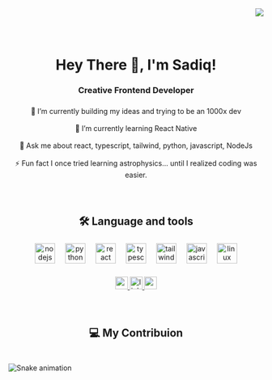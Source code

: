 <div align="right">
  <img src="https://visitor-badge.laobi.icu/badge?page_id=OAsadiq.OAsadiq&"  />
</div>

###

<br clear="both">

<h1 align="center">Hey There 👋, I'm Sadiq!</h1>

###

<h3 align="center">Creative Frontend Developer</h3>

###

<p align="center">🔭 I’m currently building my ideas and trying to be an 1000x dev<br><br>🌱 I’m currently learning React Native<br><br>💬 Ask me about react, typescript, tailwind, python, javascript, NodeJs<br><br>⚡ Fun fact I once tried learning astrophysics... until I realized coding was easier.</p>

###
<br clear="both">
<h2 align="center">🛠 Language and tools</h2>

###

<div align="center">
  <img src="https://cdn.jsdelivr.net/gh/devicons/devicon/icons/nodejs/nodejs-original.svg" height="40" alt="nodejs logo"  />
  <img width="12" />
  <img src="https://cdn.jsdelivr.net/gh/devicons/devicon/icons/python/python-original.svg" height="40" alt="python logo"  />
  <img width="12" />
  <img src="https://cdn.jsdelivr.net/gh/devicons/devicon/icons/react/react-original.svg" height="40" alt="react logo"  />
  <img width="12" />
  <img src="https://cdn.jsdelivr.net/gh/devicons/devicon/icons/typescript/typescript-original.svg" height="40" alt="typescript logo"  />
  <img width="12" />
  <img src="https://cdn.jsdelivr.net/gh/devicons/devicon/icons/tailwindcss/tailwindcss-original-wordmark.svg" height="40" alt="tailwindcss logo"  />
  <img width="12" />
  <img src="https://cdn.jsdelivr.net/gh/devicons/devicon/icons/javascript/javascript-original.svg" height="40" alt="javascript logo"  />
  <img width="12" />
  <img src="https://cdn.jsdelivr.net/gh/devicons/devicon/icons/linux/linux-original.svg" height="40" alt="linux logo"  />
</div>

###

<div align="center">
  <a href="sadiqolayinka17@gmail.com" target="_blank">
    <img src="https://img.shields.io/static/v1?message=Gmail&logo=gmail&label=&color=D14836&logoColor=white&labelColor=&style=for-the-badge" height="25" alt="gmail logo"  />
  </a>
  <a href="https://www.linkedin.com/in/olayinka-abubakar-402a27246/" target="_blank">
    <img src="https://img.shields.io/static/v1?message=LinkedIn&logo=linkedin&label=&color=0077B5&logoColor=white&labelColor=&style=for-the-badge" height="25" alt="linkedin logo"  />
  </a>
  <a href="oasadiq.vercel.app" target="_blank">
    <img src="https://img.shields.io/static/v1?message=Portfolio&logo=patreon&label=&color=F96854&logoColor=white&labelColor=&style=for-the-badge" height="25" alt="patreon logo"  />
  </a>
</div>

###
<br clear="both">
<h2 align="center">💻 My Contribuion</h2>

###

<br clear="both">

<img src="https://raw.githubusercontent.com/OAsadiq/OAsadiq/output/snake.svg" alt="Snake animation" />

###
